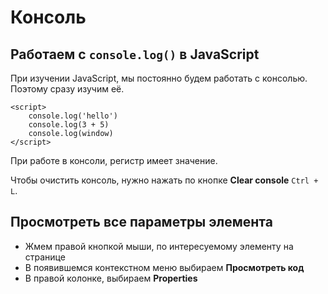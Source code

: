 # Консоль
## Работаем с `console.log()` в JavaScript

При изучении JavaScript, мы постоянно будем работать с консолью. Поэтому сразу изучим её.

    <script>
        console.log('hello')
        console.log(3 + 5)
        console.log(window)
    </script>

При работе в консоли, регистр имеет значение.

Чтобы очистить консоль, нужно нажать по кнопке **Clear console** `Ctrl + L`.

## Просмотреть все параметры элемента
    
* Жмем правой кнопкой мыши, по интересуемому элементу на странице
* В появившемся контекстном меню выбираем **Просмотреть код**
* В правой колонке, выбираем **Properties**
